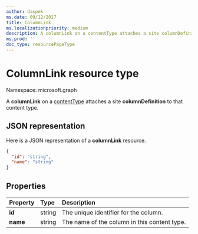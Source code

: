```yaml
---
author: daspek
ms.date: 09/12/2017
title: ColumnLink
ms.localizationpriority: medium
description: A columnLink on a contentType attaches a site columnDefinition to that content type.
ms.prod: ''
doc_type: resourcePageType
---
```


# ColumnLink resource type

Namespace: microsoft.graph

A **columnLink** on a [contentType][] attaches a site **columnDefinition** to that content type.

[contentType]: contenttype.md

## JSON representation

Here is a JSON representation of a **columnLink** resource.

<!-- {
  "blockType": "resource",
  "baseType": "microsoft.graph.entity",
  "@odata.type": "microsoft.graph.columnLink" } -->

```json
{
  "id": "string",
  "name": "string"
}
```

## Properties

| Property | Type   | Description                                   |
| :------- | :----- | :-------------------------------------------- |
| **id**   | string | The unique identifier for the column.         |
| **name** | string | The name of the column  in this content type. |

<!-- {
  "type": "#page.annotation",
  "description": "",
  "keywords": "",
  "section": "documentation",
  "tocPath": "Resources/ColumnLink"
} -->
